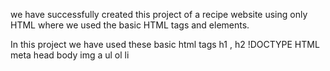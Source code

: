we have successfully created this project of a recipe website using only HTML where we used the basic HTML tags and elements.

In this project we have used these basic html tags
h1 , h2
!DOCTYPE HTML
meta
head
body
img
a
ul
ol
li